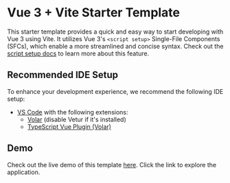 # Vue 3 + Vite Starter Template

This starter template provides a quick and easy way to start developing with Vue 3 using Vite. It utilizes Vue 3's `<script setup>` Single-File Components (SFCs), which enable a more streamlined and concise syntax. Check out the [script setup docs](https://v3.vuejs.org/api/sfc-script-setup.html#sfc-script-setup) to learn more about this feature.

## Recommended IDE Setup

To enhance your development experience, we recommend the following IDE setup:

- [VS Code](https://code.visualstudio.com/) with the following extensions:
  - [Volar](https://marketplace.visualstudio.com/items?itemName=Vue.volar) (disable Vetur if it's installed)
  - [TypeScript Vue Plugin (Volar)](https://marketplace.visualstudio.com/items?itemName=Vue.vscode-typescript-vue-plugin)

## Demo

Check out the live demo of this template [here](https://exercise-sigma.vercel.app/). Click the link to explore the application.

